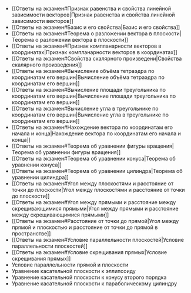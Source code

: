- [[Ответы на экзамен#Признак равенства и свойства линейной зависимости векторов|Признак равенства и свойства линейной зависимости векторов]]
- [[Ответы на экзамен#Базис и его свойства|Базис и его свойства]]
- [[Ответы на экзамен#Теорема о разложении вектора в плоскости|Теорема о разложении вектора в плоскости]]
- [[Ответы на экзамен#Признак компланарности векторов в координатах|Признак компланарности векторов в координатах]]
- [[Ответы на экзамен#Свойства скалярного произведени|Свойства скалярного произведения]]
- [[Ответы на экзамен#Вычисление объёма тетраэдра по координатам его вершин|Вычисление объёма тетраэдра по координатам его вершин]]
- [[Ответы на экзамен#Вычисление площади треугольника по координатам его вершин|Вычисление площади треугольника по координатам его вершин]]
- [[Ответы на экзамен#Вычисление угла в треугольнике по координатам его вершин|Вычисление угла в треугольнике по координатам его вершин]]
- [[Ответы на экзамен#Нахождение вектора по координатам его начала и конца|Нахождение вектора по координатам его начала и конца]]
- [[Ответы на экзамен#Теорема об уравнении фигуры вращения|Теорема об уравнении фигуры вращения]]
- [[Ответы на экзамен#Теорема об уравнении конуса|Теорема об уравнении конуса]]
- [[Ответы на экзамен#Теорема об уравнении цилиндра|Теорема об уравнении цилиндра]]
- [[Ответы на экзамен#Угол между плоскостями и расстояние от точки до плоскости|Угол между плоскостями и расстояние от точки до плоскости]]
- [[Ответы на экзамен#Угол между прямыми и расстояние между скрещивающимися прямыми|Угол между прямыми и расстояние между скрещивающимися прямыми]]
- [[Ответы на экзамен#Расстояние от точки до прямой|Угол между прямой и плоскостью и расстояние от точки до прямой в пространстве]]
- [[Ответы на экзамен#Условие параллельности плоскостей|Условие параллельности плоскостей]]
- [[Ответы на экзамен#Условие скрещивания прямых|Условие скрещивания прямых]]
- Условие параллельности прямой и плоскости
- Уравнение касательной плоскости к эллипсоиду
- Уравнение касательной плоскости к конусу второго порядка
- Уравнение касательной плоскости к параболическому цилиндру